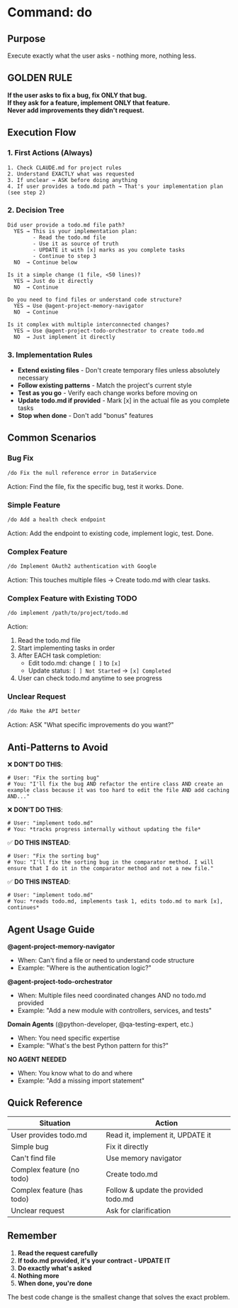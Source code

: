# Command: do

## Purpose
Execute exactly what the user asks - nothing more, nothing less.

## GOLDEN RULE
**If the user asks to fix a bug, fix ONLY that bug.**  
**If they ask for a feature, implement ONLY that feature.**  
**Never add improvements they didn't request.**

## Execution Flow

### 1. First Actions (Always)
```
1. Check CLAUDE.md for project rules
2. Understand EXACTLY what was requested
3. If unclear → ASK before doing anything
4. If user provides a todo.md path → That's your implementation plan (see step 2)
```

### 2. Decision Tree
```
Did user provide a todo.md file path?
  YES → This is your implementation plan:
        - Read the todo.md file
        - Use it as source of truth
        - UPDATE it with [x] marks as you complete tasks
        - Continue to step 3
  NO  → Continue below

Is it a simple change (1 file, <50 lines)?
  YES → Just do it directly
  NO  → Continue

Do you need to find files or understand code structure?
  YES → Use @agent-project-memory-navigator
  NO  → Continue

Is it complex with multiple interconnected changes?
  YES → Use @agent-project-todo-orchestrator to create todo.md
  NO  → Just implement it directly
```

### 3. Implementation Rules
- **Extend existing files** - Don't create temporary files unless absolutely necessary
- **Follow existing patterns** - Match the project's current style
- **Test as you go** - Verify each change works before moving on
- **Update todo.md if provided** - Mark [x] in the actual file as you complete tasks
- **Stop when done** - Don't add "bonus" features

## Common Scenarios

### Bug Fix
```bash
/do Fix the null reference error in DataService
```
Action: Find the file, fix the specific bug, test it works. Done.

### Simple Feature
```bash
/do Add a health check endpoint
```
Action: Add the endpoint to existing code, implement logic, test. Done.

### Complex Feature
```bash
/do Implement OAuth2 authentication with Google
```
Action: This touches multiple files → Create todo.md with clear tasks.

### Complex Feature with Existing TODO
```bash
/do implement /path/to/project/todo.md
```
Action: 
1. Read the todo.md file
2. Start implementing tasks in order
3. After EACH task completion:
   - Edit todo.md: change `[ ]` to `[x]`
   - Update status: `[ ] Not Started` → `[x] Completed`
4. User can check todo.md anytime to see progress

### Unclear Request
```bash
/do Make the API better
```
Action: ASK "What specific improvements do you want?"

## Anti-Patterns to Avoid

❌ **DON'T DO THIS**:
```
# User: "Fix the sorting bug"
# You: "I'll fix the bug AND refactor the entire class AND create an example class because it was too hard to edit the file AND add caching AND..."
```

❌ **DON'T DO THIS**:
```
# User: "implement todo.md"
# You: *tracks progress internally without updating the file*
```

✅ **DO THIS INSTEAD**:
```
# User: "Fix the sorting bug"
# You: "I'll fix the sorting bug in the comparator method. I will ensure that I do it in the comparator method and not a new file."
```

✅ **DO THIS INSTEAD**:
```
# User: "implement todo.md"
# You: *reads todo.md, implements task 1, edits todo.md to mark [x], continues*
```

## Agent Usage Guide

**@agent-project-memory-navigator**
- When: Can't find a file or need to understand code structure
- Example: "Where is the authentication logic?"

**@agent-project-todo-orchestrator**
- When: Multiple files need coordinated changes AND no todo.md provided
- Example: "Add a new module with controllers, services, and tests"

**Domain Agents** (@python-developer, @qa-testing-expert, etc.)
- When: You need specific expertise
- Example: "What's the best Python pattern for this?"

**NO AGENT NEEDED**
- When: You know what to do and where
- Example: "Add a missing import statement"

## Quick Reference

| Situation                  | Action                                    |
|----------------------------|-------------------------------------------|
| User provides todo.md      | Read it, implement it, UPDATE it         |
| Simple bug                 | Fix it directly                           |
| Can't find file            | Use memory navigator                      |
| Complex feature (no todo)  | Create todo.md                            |
| Complex feature (has todo) | Follow & update the provided todo.md     |
| Unclear request            | Ask for clarification                     |

## Remember

1. **Read the request carefully**
2. **If todo.md provided, it's your contract - UPDATE IT**
3. **Do exactly what's asked**
4. **Nothing more**
5. **When done, you're done**

The best code change is the smallest change that solves the exact problem.